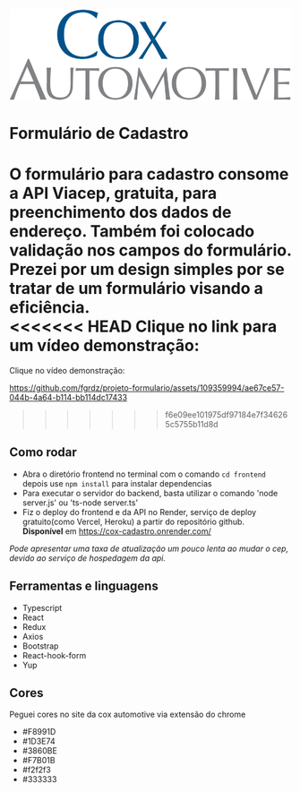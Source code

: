 ![screenshot](/frontend/src/assets/logo.svg)
# Formulário de Cadastro
O formulário para cadastro consome a API Viacep, gratuita, para preenchimento dos dados de endereço. Também foi colocado validação nos campos do formulário.
Prezei por um design simples por se tratar de um formulário visando a eficiência.
<br>
<<<<<<< HEAD
Clique no link para um vídeo demonstração:
=======
Clique no vídeo demonstração:


https://github.com/fgrdz/projeto-formulario/assets/109359994/ae67ce57-044b-4a64-b114-bb114dc17433


>>>>>>> f6e09ee101975df97184e7f346265c5755b11d8d

## Como rodar
- Abra o diretório frontend no terminal com o comando `cd frontend` depois use ```npm install``` para instalar dependencias
- Para executar o servidor do backend, basta utilizar o comando 'node server.js' ou 'ts-node server.ts'
- Fiz o deploy do frontend e da API no Render, serviço de deploy gratuito(como Vercel, Heroku) a partir do repositório github.
  <br>
**Disponível** em https://cox-cadastro.onrender.com/

*Pode apresentar uma taxa de atualização um pouco lenta ao mudar o cep, devido ao serviço de hospedagem da api.*

## Ferramentas e linguagens
- Typescript
- React
- Redux
- Axios
- Bootstrap
- React-hook-form
- Yup
## Cores
Peguei cores no site da cox automotive via extensão do chrome
- #F8991D
- #1D3E74
- #3860BE
- #F7B01B
- #f2f2f3
- #333333
